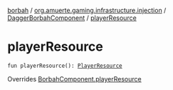 [borbah](../../index.md) / [org.amuerte.gaming.infrastructure.injection](../index.md) / [DaggerBorbahComponent](index.md) / [playerResource](./player-resource.md)

# playerResource

`fun playerResource(): `[`PlayerResource`](../../org.amuerte.gaming.infrastructure/-player-resource/index.md)

Overrides [BorbahComponent.playerResource](../-borbah-component/player-resource.md)

